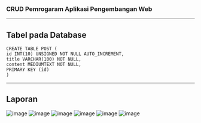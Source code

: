 ### CRUD Pemrogaram Aplikasi Pengembangan Web
*** 
## Tabel pada Database

```
CREATE TABLE POST (
id INT(10) UNSIGNED NOT NULL AUTO_INCREMENT,  
title VARCHAR(100) NOT NULL,  
content MEDIUMTEXT NOT NULL,  
PRIMARY KEY (id)  
)
```

***

## Laporan
![image](https://github.com/user-attachments/assets/8d11885e-c749-44dd-8952-58756fdf9846)
![image](https://github.com/user-attachments/assets/960c47df-d06d-4ef5-8867-b115bd9feaf6)
![image](https://github.com/user-attachments/assets/7fd362fd-4f12-4298-8002-56420610c7fc)
![image](https://github.com/user-attachments/assets/c3005c2b-78ce-4bbe-b858-2b95a5516c79)
![image](https://github.com/user-attachments/assets/294fed2d-f037-4154-bf09-1baa30a76eea)
![image](https://github.com/user-attachments/assets/562c2e68-5006-49d3-a020-64735b86bac7)

